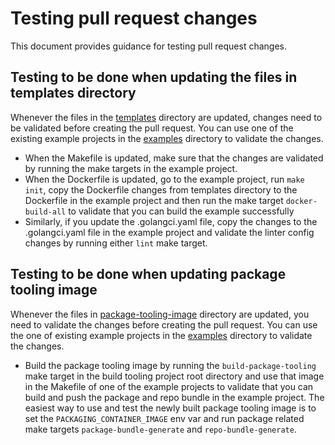 # Testing pull request changes

This document provides guidance for testing pull request changes.

## Testing to be done when updating the files in templates directory

Whenever the files in the [templates](../templates) directory are updated, changes need to be validated before creating
the pull request. You can use one of the existing example projects in the [examples](../examples) directory to validate
the changes.

* When the Makefile is updated, make sure that the changes are validated by running the make targets in the example
project. 
* When the Dockerfile is updated, go to the example project, run `make init`, copy the Dockerfile changes from templates
directory to the Dockerfile in the example project and then run the make target `docker-build-all` to validate that you
can build the example successfully
* Similarly, if you update the .golangci.yaml file, copy the changes to the .golangci.yaml file in the example project
and validate the linter config changes by running either `lint` make target.

## Testing to be done when updating package tooling image

Whenever the files in [package-tooling-image](../package-tooling-image) directory are updated, you need to validate the
changes before creating the pull request. You can use the one of existing example projects in the [examples](../examples)
directory to validate the changes.

* Build the package tooling image by running the `build-package-tooling` make target in the build tooling project root
directory and use that image in the Makefile of one of the example projects to validate that you can build and push the
package and repo bundle in the example project. The easiest way to use and test the newly built package tooling
image is to set the `PACKAGING_CONTAINER_IMAGE` env var and run package related make targets `package-bundle-generate`
and `repo-bundle-generate`.
